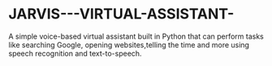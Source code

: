 # JARVIS---VIRTUAL-ASSISTANT-
A simple voice-based virtual assistant built in Python that can perform tasks like searching Google, opening websites,telling the time and more using speech recognition and text-to-speech.
